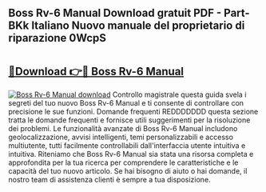 ## Boss Rv-6 Manual Download gratuit PDF - Part-BKk Italiano Nuovo manuale del proprietario di riparazione 0WcpS

# <h2><a href="http://dfcjk5p.blite.top/?on=Boss+Rv-6+Manual">🔗Download 👉🔴 Boss Rv-6 Manual</a></h2>

[![Boss Rv-6 Manual download](https://i.imgur.com/lujVjoI.png)](http://dfcjk5p.blite.top/?on=Boss+Rv-6+Manual)
Controllo magistrale questa guida svela i segreti del tuo nuovo Boss Rv-6 Manual e ti consente di controllare con precisione le sue funzioni. Domande frequenti REDDDDDDD questa sezione tratta le domande frequenti e fornisce utili suggerimenti per la risoluzione dei problemi. Le funzionalità avanzate di Boss Rv-6 Manual includono geolocalizzazione, avvisi intelligenti, temi personalizzabili e accesso multiutente, tutti facilmente controllabili dall'interfaccia utente intuitiva e intuitiva. Riteniamo che Boss Rv-6 Manual sia stata una risorsa completa e approfondita per la tua ricerca per comprendere le caratteristiche e le capacità del tuo nuovo articolo. Se hai bisogno di aiuto o hai domande, il nostro team di assistenza clienti è sempre a tua disposizione.
